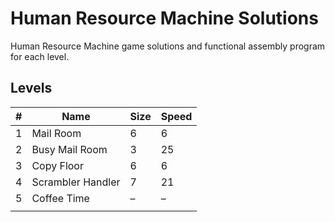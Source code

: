 # Human Resource Machine Solutions
Human Resource Machine game solutions and functional assembly program for each level.

## Levels
| # | Name | Size | Speed |
| --- | --- | --- | --- |
| 1 | Mail Room | 6 | 6 |
| 2 | Busy Mail Room | 3 | 25 |
| 3 | Copy Floor | 6 | 6 |
| 4 | Scrambler Handler | 7 | 21 |
| 5 | Coffee Time | &ndash; | &ndash; |
|  |  |  |  |
